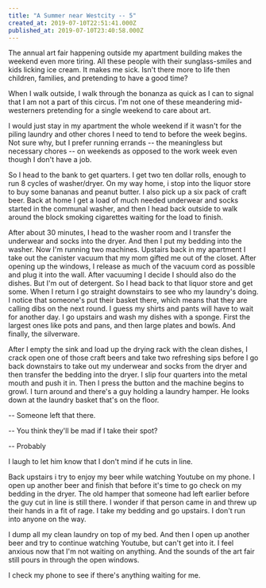 ```yaml
---
title: "A Summer near Westcity -- 5"
created_at: 2019-07-10T22:51:41.000Z
published_at: 2019-07-10T23:40:58.000Z
---
```

The annual art fair happening outside my apartment building makes the weekend even more tiring. All these people with their sunglass-smiles and kids licking ice cream. It makes me sick. Isn't there more to life then children, families, and pretending to have a good time?

When I walk outside, I walk through the bonanza as quick as I can to signal that I am not a part of this circus. I'm not one of these meandering mid-westerners pretending for a single weekend to care about art.

I would just stay in my apartment the whole weekend if it wasn't for the piling laundry and other chores I need to tend to before the week begins. Not sure why, but I prefer running errands -- the meaningless but necessary chores -- on weekends as opposed to the work week even though I don't have a job. 

So I head to the bank to get quarters. I get two ten dollar rolls, enough to run 8 cycles of washer/dryer. On my way home, i stop into the liquor store to buy some bananas and peanut butter. I also pick up a six pack of craft beer. Back at home I get a load of much needed underwear and socks started in the communal washer, and then I head back outside to walk around the block smoking cigarettes waiting for the load to finish. 

After about 30 minutes, I head to the washer room and I transfer the underwear and socks into the dryer. And then I put my bedding into the washer. Now I'm running two machines. Upstairs back in my apartment I take out the canister vacuum that my mom gifted me out of the closet. After opening up the windows, I release as much of the vacuum cord as possible and plug it into the wall. After vacuuming I decide I should also do the dishes. But I'm out of detergent. So I head back to that liquor store and get some. When I return I go straight downstairs to see who my laundry's doing. I notice that someone's put their basket there, which means that they are calling dibs on the next round. I guess my shirts and pants will have to wait for another day. I go upstairs and wash my dishes with a sponge. First the largest ones like pots and pans, and then large plates and bowls. And finally, the silverware. 

After I empty the sink and load up the drying rack with the clean dishes, I crack open one of those craft beers and take two refreshing sips before I go back downstairs to take out my underwear and socks from the dryer and then transfer the bedding into the dryer. I slip four quarters into the metal mouth and push it in. Then I press the button and the machine begins to growl. I turn around and there's a guy holding a laundry hamper. He looks down at the laundry basket that's on the floor.

\-- Someone left that there.

\-- You think they'll be mad if I take their spot?

\-- Probably 

I laugh to let him know that I don't mind if he cuts in line.

Back upstairs i try to enjoy my beer while watching Youtube on my phone. I open up another beer and finish that before it's time to go check on my bedding in the dryer. The old hamper that someone had left earlier before the guy cut in line is still there. I wonder if that person came in and threw up their hands in a fit of rage. I take my bedding and go upstairs. I don't run into anyone on the way.

I dump all my clean laundry on top of my bed. And then I open up another beer and try to continue watching Youtube, but can't get into it. I feel anxious now that I'm not waiting on anything. And the sounds of the art fair still pours in through the open windows. 

I check my phone to see if there's anything waiting for me.
